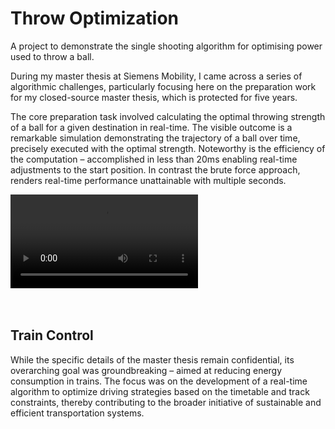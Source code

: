 # Throw Optimization
A project to demonstrate the single shooting algorithm for optimising power used to throw a ball.

During my master thesis at Siemens Mobility, I came across a series of algorithmic challenges, particularly focusing here on the preparation work for my closed-source master thesis, which is protected for five years.

The core preparation task involved calculating the optimal throwing strength of a ball for a given destination in real-time. The visible outcome is a remarkable simulation demonstrating the trajectory of a ball over time, precisely executed with the optimal strength. Noteworthy is the efficiency of the computation – accomplished in less than 20ms enabling real-time adjustments to the start position. In contrast the brute force approach, renders real-time performance unattainable with multiple seconds.

<div>
    <video autoplay controls style="max-width: 100%;
    height: auto; margin-right: auto; margin-left: auto;">
    <source src="https://res.cloudinary.com/ddecognjv/video/upload/v1701985790/projects/godeg7kmbkw370w6cx24.mp4" type="video/mp4">
    </video>
</div>
<br>
<br>

## Train Control
While the specific details of the master thesis remain confidential, its overarching goal was groundbreaking – aimed at reducing energy consumption in trains. The focus was on the development of a real-time algorithm to optimize driving strategies based on the timetable and track constraints, thereby contributing to the broader initiative of sustainable and efficient transportation systems.
